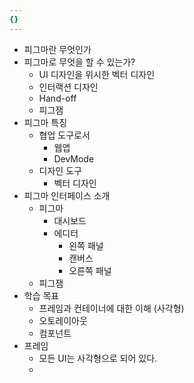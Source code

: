 ```yaml
---
{}
---
```

- 피그마란 무엇인가
- 피그마로 무엇을 할 수 있는가?
	- UI 디자인을 위시한 벡터 디자인
	- 인터랙션 디자인
	- Hand-off
	- 피그잼
- 피그마 특징
	- 협업 도구로서
		- 웹앱
		- DevMode
	- 디자인 도구
		- 벡터 디자인
- 피그마 인터페이스 소개
	- 피그마
		- 대시보드
		- 에디터
			- 왼쪽 패널
			- 캔버스
			- 오른쪽 패널
	- 피그잼
- 학습 목표
	- 프레임과 컨테이너에 대한 이해 (사각형)
	- 오토레이아웃
	- 컴포넌트
- 프레임
	- 모든 UI는 사각형으로 되어 있다.
	- 